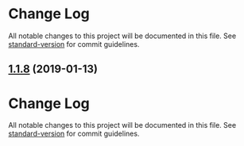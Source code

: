 # Change Log

All notable changes to this project will be documented in this file. See [standard-version](https://github.com/conventional-changelog/standard-version) for commit guidelines.

<a name="1.1.8"></a>
## [1.1.8](https://github.com/sandiiarov/use-events/compare/v1.1.7...v1.1.8) (2019-01-13)



# Change Log

All notable changes to this project will be documented in this file. See [standard-version](https://github.com/conventional-changelog/standard-version) for commit guidelines.
